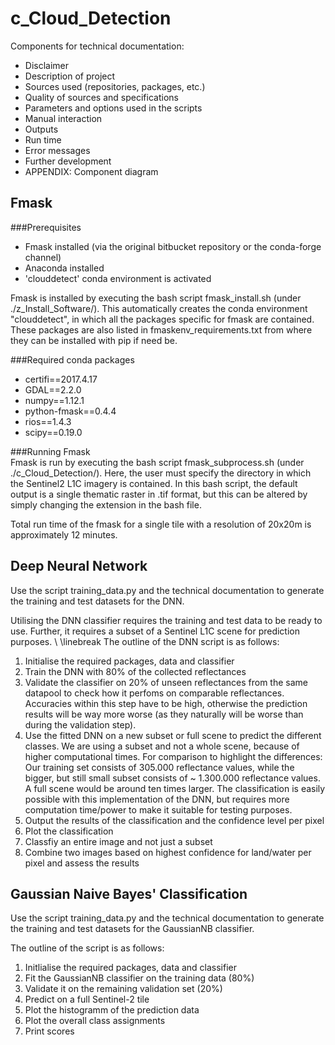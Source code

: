# c_Cloud_Detection
Components for technical documentation:
*    Disclaimer
*    Description of project
*    Sources used (repositories, packages, etc.)
*    Quality of sources and specifications
*    Parameters and options used in the scripts
*    Manual interaction
*    Outputs
*    Run time
*    Error messages
*    Further development
*    APPENDIX: Component diagram


## Fmask
###Prerequisites
* Fmask installed (via the original bitbucket repository or the conda-forge channel)
* Anaconda installed
* 'clouddetect' conda environment is activated 

Fmask is installed by executing the bash script fmask_install.sh (under ./z_Install_Software/). This 
automatically creates the conda environment "clouddetect", in which all the packages specific for fmask are 
  contained. These packages are also listed in fmaskenv_requirements.txt from where they can be installed with pip
   if need be. 
  

###Required conda packages
* certifi==2017.4.17
* GDAL==2.2.0
* numpy==1.12.1
* python-fmask==0.4.4
* rios==1.4.3
* scipy==0.19.0

###Running Fmask  
Fmask is run by executing the bash script fmask_subprocess.sh (under ./c_Cloud_Detection/). Here, the 
 user must specify the directory in which the Sentinel2 L1C imagery is contained.
 In this bash script, the default output is a single thematic raster in .tif format, but this 
  can be altered by simply changing the extension in the bash file. 

Total run time of the fmask for a single tile with a resolution of 20x20m is approximately 12 minutes.


## Deep Neural Network

Use the script training_data.py and the technical documentation to generate the training and test datasets for the DNN.

Utilising the DNN classifier requires the training and test data to be ready to use. Further, it requires a subset of a Sentinel L1C scene for prediction purposes. \\ \linebreak
The outline of the DNN script is as follows:

1. Initialise the required packages, data and classifier
2. Train the DNN with 80% of the collected reflectances
3. Validate the classifier on 20% of unseen reflectances from the same datapool to check how it perfoms on comparable reflectances. Accuracies within this step have to be high, otherwise the prediction results will be way more worse (as they naturally will be worse than during the validation step).
4. Use the fitted DNN on a new subset or full scene to predict the different classes. We are using a subset and not a whole scene, because of higher computational times. For comparison to highlight the differences: Our training set consists of 305.000 reflectance values, while the bigger, but still small subset consists of \~ 1.300.000 reflectance values. A full scene would be around ten times larger. The classification is easily possible with this implementation of the DNN, but requires more computation time/power to make it suitable for testing purposes.
5. Output the results of the classification and the confidence level per pixel
6. Plot the classification
7. Classfiy an entire image and not just a subset
8. Combine two images based on highest confidence for land/water per pixel and assess the results


## Gaussian Naive Bayes' Classification

Use the script training_data.py and the technical documentation to generate the training and test datasets for the GaussianNB classifier.

The outline of the script is as follows:

1. Initlialise the required packages, data and classifier
2. Fit the GaussianNB classifier on the training data (80%)
3. Validate it on the remaining validation set (20%)
4. Predict on a full Sentinel-2 tile
5. Plot the histogramm of the prediction data
7. Plot the overall class assignments
8. Print scores